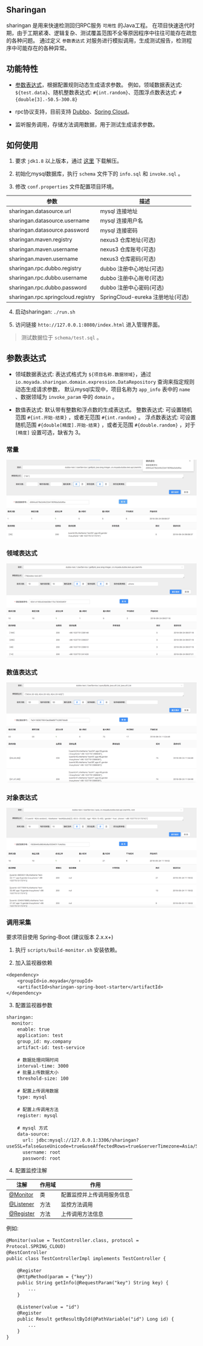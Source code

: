 Sharingan
---------------

sharingan 是用来快速检测回归RPC服务 `可用性` 的Java工程。
在项目快速迭代时期，由于工期紧凑、逻辑复杂、测试覆盖范围不全等原因程序中往往可能存在疏忽的各种问题。
通过定义 `参数表达式` 对服务进行模拟调用，生成测试报告，检测程序中可能存在的各种异常。

## 功能特性

* [参数表达式](#参数表达式)，根据配置规则动态生成请求参数。
  例如，领域数据表达式: `${test.data}`、随机整数表达式: `#{int.random}`、范围浮点数表达式: `#{double[3].-50.5-300.8}`

* rpc协议支持，目前支持 [Dubbo](http://dubbo.apache.org/)、[Spring Cloud](http://projects.spring.io/spring-cloud/)。

* 监听服务调用，存储方法调用数据，用于测试生成请求参数。

## 如何使用

1. 要求 `jdk1.8` 以上版本，通过 [这里](https://github.com/moyada/sharingan/releases) 下载解压。

2. 初始化mysql数据库，执行 `schema` 文件下的 `info.sql` 和 `invoke.sql` 。

3. 修改 `conf.properties` 文件配置项目环境。

| 参数 | 描述 |
| --- | ---- |
| sharingan.datasource.url | mysql 连接地址 |
| sharingan.datasource.username | mysql 连接用户名 |
| sharingan.datasource.password | mysql 连接密码 |
| sharingan.maven.registry | nexus3 仓库地址(可选) |
| sharingan.maven.username | nexus3 仓库账号(可选) |
| sharingan.maven.username | nexus3 仓库密码(可选) |
| sharingan.rpc.dubbo.registry | dubbo 注册中心地址(可选) |
| sharingan.rpc.dubbo.username | dubbo 注册中心账号(可选) |
| sharingan.rpc.dubbo.password | dubbo 注册中心密码(可选) |
| sharingan.rpc.springcloud.registry | SpringCloud-eureka 注册地址(可选) |

4. 启动sharingan: `./run.sh`

5. 访问链接 `htto://127.0.0.1:8080/index.html` 进入管理界面。

> 测试数据位于 `schema/test.sql` 。

## 参数表达式

* 领域数据表达式: 表达式格式为 `${项目名称.数据领域}`，通过 `io.moyada.sharingan.domain.expression.DataRepository` 查询来指定规则动态生成请求参数，
  默认mysql实现中，项目名称为 `app_info` 表中的 `name` 、数据领域为 `invoke_param` 中的 `domain` 。

* 数值表达式: 默认带有整数和浮点数的生成表达式。
整数表达式: 可设置随机范围 `#{int.开始-结束}` ，或者无范围 `#{int.random}` 。
浮点数表达式: 可设置随机范围 `#{double[精度].开始-结束}` ，或者无范围 `#{double.random}` ，对于 `[精度]` 设置可选，缺省为 3。


### 常量
![example_1](images/example_1.png)

### 领域表达式
![example_2](images/example_2.png)

### 数值表达式
![example_4](images/example_3.png)

### 对象表达式
![example_3](images/example_4.png)

### 调用采集

要求项目使用 Spring-Boot (建议版本 2.x.x+)

1. 执行 `scripts/build-monitor.sh` 安装依赖。

2. 加入监视器依赖

```
<dependency>
    <groupId>io.moyada</groupId>
    <artifactId>sharingan-spring-boot-starter</artifactId>
</dependency>
```

3. 配置监视器参数

```
sharingan:
  monitor:
    enable: true
    application: test
    group_id: my.company
    artifact-id: test-service

    # 数据处理间隔时间
    interval-time: 3000
    # 批量上传数据大小
    threshold-size: 100
    
    # 配置上传调用数据
    type: mysql
    
    # 配置上传调用方法
    register: mysql
    
    # mysql 方式
    data-source:
      url: jdbc:mysql://127.0.0.1:3306/sharingan?useSSL=false&useUnicode=true&useAffectedRows=true&serverTimezone=Asia/Shanghai
      username: root
      password: root

```

4. 配置监控注解

| 注解 | 作用域 | 作用 |
| --- | ---- | ---- |
| [@Monitor](https://github.com/moyada/sharingan/blob/master/sharingan-spring/sharingan-spring-boot-autoconfigure/src/main/java/io/moyada/sharingan/spring/boot/autoconfigure/annotation/Monitor.java) | 类 | 配置监控并上传调用服务信息  |
| [@Listener](https://github.com/moyada/sharingan/blob/master/sharingan-spring/sharingan-spring-boot-autoconfigure/src/main/java/io/moyada/sharingan/spring/boot/autoconfigure/annotation/Listener.java) | 方法 | 监控方法调用 |
| [@Register](https://github.com/moyada/sharingan/blob/master/sharingan-spring/sharingan-spring-boot-autoconfigure/src/main/java/io/moyada/sharingan/spring/boot/autoconfigure/annotation/Register.java) | 方法 | 上传调用方法信息 |

例如: 

```
@Monitor(value = TestController.class, protocol = Protocol.SPRING_CLOUD)
@RestController
public class TestControllerImpl implements TestController {

    @Register
    @HttpMethod(param = {"key"})
    public String getInfo(@RequestParam("key") String key) {
        ...
    }

    @Listener(value = "id")
    @Register
    public Result getResultById(@PathVariable("id") Long id) {
        ...
    }
}
```